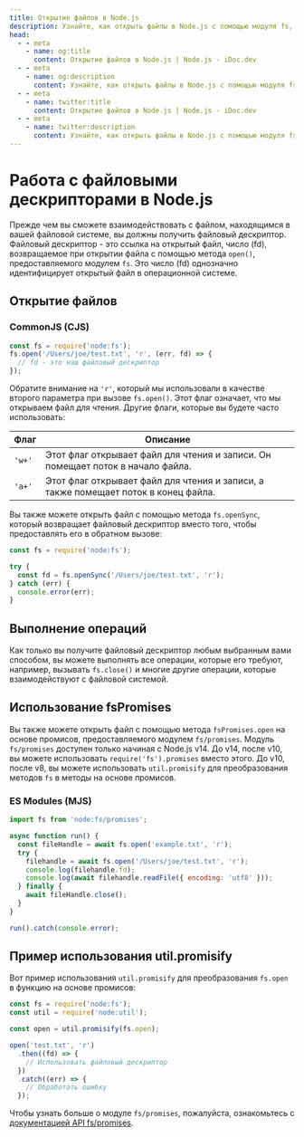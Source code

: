 ```yaml
---
title: Открытие файлов в Node.js
description: Узнайте, как открыть файлы в Node.js с помощью модуля fs, включая синхронные и асинхронные методы, а также подходы, основанные на промисах.
head:
  - - meta
    - name: og:title
      content: Открытие файлов в Node.js | Node.js - iDoc.dev
  - - meta
    - name: og:description
      content: Узнайте, как открыть файлы в Node.js с помощью модуля fs, включая синхронные и асинхронные методы, а также подходы, основанные на промисах.
  - - meta
    - name: twitter:title
      content: Открытие файлов в Node.js | Node.js - iDoc.dev
  - - meta
    - name: twitter:description
      content: Узнайте, как открыть файлы в Node.js с помощью модуля fs, включая синхронные и асинхронные методы, а также подходы, основанные на промисах.
---
```



# Работа с файловыми дескрипторами в Node.js

Прежде чем вы сможете взаимодействовать с файлом, находящимся в вашей файловой системе, вы должны получить файловый дескриптор. Файловый дескриптор - это ссылка на открытый файл, число (fd), возвращаемое при открытии файла с помощью метода `open()`, предоставляемого модулем `fs`. Это число (fd) однозначно идентифицирует открытый файл в операционной системе.

## Открытие файлов

### CommonJS (CJS)

```javascript
const fs = require('node:fs');
fs.open('/Users/joe/test.txt', 'r', (err, fd) => {
  // fd - это наш файловый дескриптор
});
```

Обратите внимание на `'r'`, который мы использовали в качестве второго параметра при вызове `fs.open()`. Этот флаг означает, что мы открываем файл для чтения. Другие флаги, которые вы будете часто использовать:

| Флаг   | Описание                                                                 |
|--------|--------------------------------------------------------------------------|
| `'w+'` | Этот флаг открывает файл для чтения и записи. Он помещает поток в начало файла. |
| `'a+'` | Этот флаг открывает файл для чтения и записи, а также помещает поток в конец файла. |

Вы также можете открыть файл с помощью метода `fs.openSync`, который возвращает файловый дескриптор вместо того, чтобы предоставлять его в обратном вызове:

```javascript
const fs = require('node:fs');

try {
  const fd = fs.openSync('/Users/joe/test.txt', 'r');
} catch (err) {
  console.error(err);
}
```

## Выполнение операций

Как только вы получите файловый дескриптор любым выбранным вами способом, вы можете выполнять все операции, которые его требуют, например, вызывать `fs.close()` и многие другие операции, которые взаимодействуют с файловой системой.

## Использование fsPromises

Вы также можете открыть файл с помощью метода `fsPromises.open` на основе промисов, предоставляемого модулем `fs/promises`. Модуль `fs/promises` доступен только начиная с Node.js v14. До v14, после v10, вы можете использовать `require('fs').promises` вместо этого. До v10, после v8, вы можете использовать `util.promisify` для преобразования методов `fs` в методы на основе промисов.

### ES Modules (MJS)

```javascript
import fs from 'node:fs/promises';

async function run() {
  const fileHandle = await fs.open('example.txt', 'r');
  try {
    filehandle = await fs.open('/Users/joe/test.txt', 'r');
    console.log(filehandle.fd);
    console.log(await filehandle.readFile({ encoding: 'utf8' }));
  } finally {
    await fileHandle.close();
  }
}

run().catch(console.error);
```


## Пример использования util.promisify

Вот пример использования `util.promisify` для преобразования `fs.open` в функцию на основе промисов:

```javascript
const fs = require('node:fs');
const util = require('node:util');

const open = util.promisify(fs.open);

open('test.txt', 'r')
  .then((fd) => {
    // Использовать файловый дескриптор
  })
  .catch((err) => {
    // Обработать ошибку
  });
```

Чтобы узнать больше о модуле `fs/promises`, пожалуйста, ознакомьтесь с [документацией API fs/promises](/ru/nodejs/api/fs#promises).

